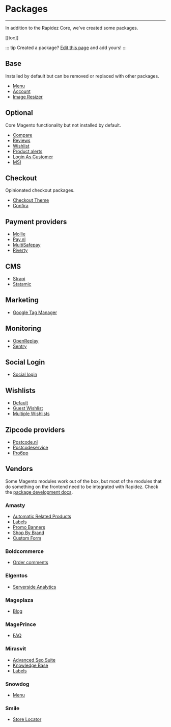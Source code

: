 # Packages

---

In addition to the Rapidez Core, we've created some packages.

[[toc]]

::: tip Created a package?
[Edit this page](https://github.com/rapidez/docs/edit/master/src/3.x/packages.md) and add yours!
:::

## Base

Installed by default but can be removed or replaced with other packages.

- [Menu](https://github.com/rapidez/menu)
- [Account](https://github.com/rapidez/account)
- [Image Resizer](https://github.com/rapidez/image-resizer)

## Optional

Core Magento functionality but not installed by default.

- [Compare](https://github.com/rapidez/compare)
- [Reviews](https://github.com/rapidez/reviews)
- [Wishlist](#wishlists)
- [Product alerts](https://github.com/rapidez/product-alert)
- [Login As Customer](https://github.com/rapidez/login-as-customer)
- [MSI](https://github.com/rapidez/msi)

## Checkout

Opinionated checkout packages.

- [Checkout Theme](https://github.com/rapidez/checkout-theme/)
- [Confira](https://github.com/rapidez/confira)

## Payment providers

- [Mollie](https://github.com/rapidez/mollie)
- [Pay.nl](https://github.com/rapidez/paynl)
- [MultiSafepay](https://github.com/rapidez/multisafepay)
- [Riverty](https://github.com/rapidez/riverty)

## CMS

- [Strapi](https://github.com/rapidez/strapi)
- [Statamic](https://github.com/rapidez/statamic)

## Marketing

- [Google Tag Manager](https://github.com/rapidez/gtm)

## Monitoring

- [OpenReplay](https://github.com/rapidez/openreplay)
- [Sentry](https://github.com/rapidez/sentry)

## Social Login

- [Social login](https://github.com/rapidez/social-login)

## Wishlists

- [Default](https://github.com/rapidez/wishlist)
- [Guest Wishlist](https://github.com/rapidez/guest-wishlist)
- [Multiple Wishlists](https://github.com/rapidez/multiple-wishlists)

## Zipcode providers

- [Postcode.nl](https://github.com/rapidez/experius-postcode-nl)
- [Postcodeservice](https://github.com/rapidez/postcodeservice)
- [Pro6pp](https://github.com/rapidez/pro6pp-postcode)

## Vendors

Some Magento modules work out of the box, but most of the modules that do something on the frontend need to be integrated with Rapidez. Check the [package development docs](package-development.md).

### Amasty

- [Automatic Related Products](https://github.com/rapidez/amasty-automatic-related-products)
- [Labels](https://github.com/rapidez/amasty-label)
- [Promo Banners](https://github.com/rapidez/amasty-promo-banners)
- [Shop By Brand](https://github.com/rapidez/amasty-shop-by-brand)
- [Custom Form](https://github.com/rapidez/amasty-custom-form)

### Boldcommerce

- [Order comments](https://github.com/rapidez/boldcommerce-order-comments)

### Elgentos

- [Serverside Analytics](https://github.com/rapidez/elgentos-serverside-analytics)

### Mageplaza

- [Blog](https://github.com/rapidez/mageplaza-blog)

### MagePrince

- [FAQ](https://github.com/rapidez/mageprince-faq)

### Mirasvit

- [Advanced Seo Suite](https://github.com/rapidez/mirasvit-advanced-seo-suite)
- [Knowledge Base](https://github.com/rapidez/mirasvit-knowledge-base)
- [Labels](https://github.com/rapidez/mirasvit-label)

### Snowdog

- [Menu](https://github.com/rapidez/snowdog-menu)

### Smile

- [Store Locator](https://github.com/rapidez/smile-store-locator)
